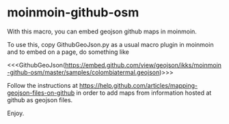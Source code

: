 moinmoin-github-osm
===================

With this macro, you can embed geojson github maps in moinmoin.


To use this, copy GithubGeoJson.py as a usual macro plugin in moinmoin
and to embed on a page, do something like

  <<<GithubGeoJson(https://embed.github.com/view/geojson/ikks/moinmoin-github-osm/master/samples/colombiatermal.geojson)>>>


Follow the instructions at https://help.github.com/articles/mapping-geojson-files-on-github
in order to add maps from information hosted at github as geojson files.

Enjoy.
